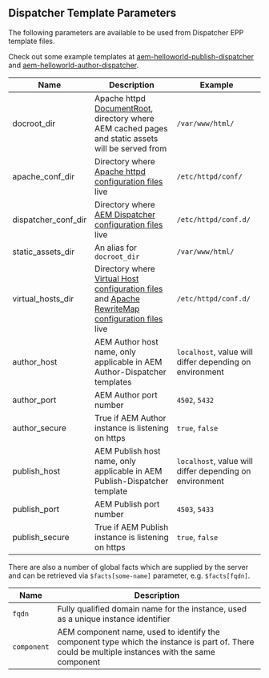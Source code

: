 Dispatcher Template Parameters
------------------------------

The following parameters are available to be used from Dispatcher EPP template files.

Check out some example templates at [aem-helloworld-publish-dispatcher](https://github.com/shinesolutions/aem-helloworld-publish-dispatcher) and [aem-helloworld-author-dispatcher](https://github.com/shinesolutions/aem-helloworld-author-dispatcher).

| Name | Description | Example |
|------|-------------|---------|
| docroot_dir | Apache httpd [DocumentRoot](https://httpd.apache.org/docs/2.4/urlmapping.html#documentroot), directory where AEM cached pages and static assets will be served from | `/var/www/html/` |
| apache_conf_dir | Directory where [Apache httpd configuration files](https://httpd.apache.org/docs/2.4/configuring.html) live | `/etc/httpd/conf/` |
| dispatcher_conf_dir | Directory where [AEM Dispatcher configuration files](https://docs.adobe.com/docs/en/dispatcher/disp-config.html) live | `/etc/httpd/conf.d/` |
| static_assets_dir | An alias for `docroot_dir` | `/var/www/html/` |
| virtual_hosts_dir | Directory where [Virtual Host configuration files](https://httpd.apache.org/docs/2.4/vhosts/) and [Apache RewriteMap configuration files](https://httpd.apache.org/docs/current/rewrite/rewritemap.html) live | `/etc/httpd/conf.d/` |
| author_host | AEM Author host name, only applicable in AEM Author-Dispatcher templates | `localhost`, value will differ depending on environment |
| author_port | AEM Author port number | `4502`, `5432` |
| author_secure | True if AEM Author instance is listening on https | `true`, `false` |
| publish_host | AEM Publish host name, only applicable in AEM Publish-Dispatcher template | `localhost`, value will differ depending on environment |
| publish_port | AEM Publish port number | `4503`, `5433` |
| publish_secure | True if AEM Publish instance is listening on https | `true`, `false` |

There are also a number of global facts which are supplied by the server and can be retrieved via `$facts[some-name]` parameter, e.g. `$facts[fqdn]`.

| Name | Description |
|------|-------------|
| `fqdn` | Fully qualified domain name for the instance, used as a unique instance identifier |
| `component` | AEM component name, used to identify the component type which the instance is part of. There could be multiple instances with the same component |
